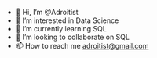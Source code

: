 - 👋 Hi, I’m @Adroitist
- 👀 I’m interested in Data Science
- 🌱 I’m currently learning SQL
- 💞️ I’m looking to collaborate on SQL
- 📫 How to reach me adroitist@gmail.com

<!---
Adroitist/Adroitist is a ✨ special ✨ repository because its `README.md` (this file) appears on your GitHub profile.
You can click the Preview link to take a look at your changes.
--->
